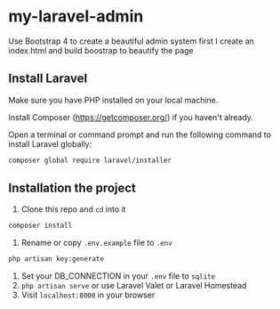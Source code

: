 # my-laravel-admin

Use Bootstrap 4 to create a beautiful admin system
first I create an index.html and build boostrap to beautify the page

## Install Laravel

Make sure you have PHP installed on your local machine.

Install Composer (https://getcomposer.org/) if you haven't already.

Open a terminal or command prompt and run the following command to install Laravel globally:

```bash
composer global require laravel/installer
```

## Installation  the project

1. Clone this repo and `cd` into it
```bash
composer install
```

1. Rename or copy `.env.example` file to `.env`
```bash
php artisan key:generate
```

1. Set your DB_CONNECTION in your `.env` file to `sqlite`
1. `php artisan serve` or use Laravel Valet or Laravel Homestead
1. Visit `localhost:8000` in your browser
